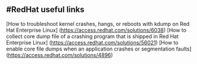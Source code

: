 #RedHat useful links
---

[How to troubleshoot kernel crashes, hangs, or reboots with kdump on Red Hat Enterprise Linux] (https://access.redhat.com/solutions/6038)
[How to collect core dump file of a crashing program that is shipped in Red Hat Enterprise Linux] (https://access.redhat.com/solutions/56021)
[How to enable core file dumps when an application crashes or segmentation faults] (https://access.redhat.com/solutions/4896)
